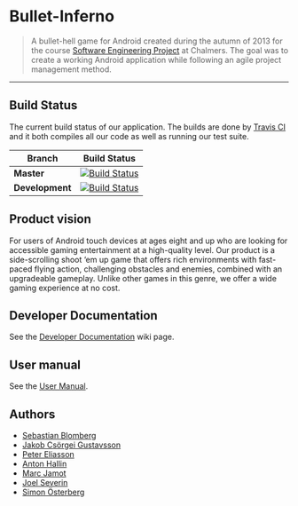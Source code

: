 [Developer Documentation]: https://github.com/Jokab/Bullet-Inferno/wiki/Developer-Documentation

Bullet-Inferno
==============
> A bullet-hell game for Android created during the autumn of 2013 for the course [Software Engineering Project](https://github.com/morganericsson/dat255) at Chalmers. The goal was to create a working Android application while following an agile project management method.

<hr>

## Build Status
The current build status of our application. The builds are done by [Travis CI](http://about.travis-ci.org/) and it both compiles all our code as well as running our test suite.

| Branch | Build Status |
| ------ | ------ |
| **Master** | [![Build Status](https://travis-ci.org/Jokab/Bullet-Inferno.png?branch=master)](https://travis-ci.org/Jokab/Bullet-Inferno) |
| **Development** | [![Build Status](https://travis-ci.org/Jokab/Bullet-Inferno.png?branch=development)](https://travis-ci.org/Jokab/Bullet-Inferno) |

## Product vision
For users of Android touch devices at ages eight and up who are looking for accessible gaming entertainment at a high-quality level. Our product is a side-scrolling shoot ‘em up game that offers rich environments with fast-paced flying action, challenging obstacles and enemies, combined with an upgradeable gameplay. Unlike other games in this genre, we offer a wide gaming experience at no cost.


## Developer Documentation
See the [Developer Documentation] wiki page.

## User manual
See the [User Manual](https://github.com/Jokab/Bullet-Inferno/blob/development/USER_MANUAL.md).

## Authors
* [Sebastian Blomberg](https://github.com/sebbe33)
* [Jakob Csörgei Gustavsson](https://github.com/Jokab)
* [Peter Eliasson](https://github.com/Verath)
* [Anton Hallin](https://github.com/Hallin)
* [Marc Jamot](https://github.com/plankt)
* [Joel Severin](https://github.com/joelseverin)
* [Simon Österberg](https://github.com/osterbergsimon)

